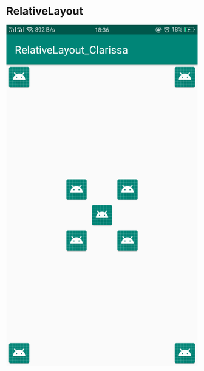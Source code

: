 # RelativeLayout
![alt text](https://github.com/ClarissaSanindita/RelativeLayout/blob/master/5.png)
